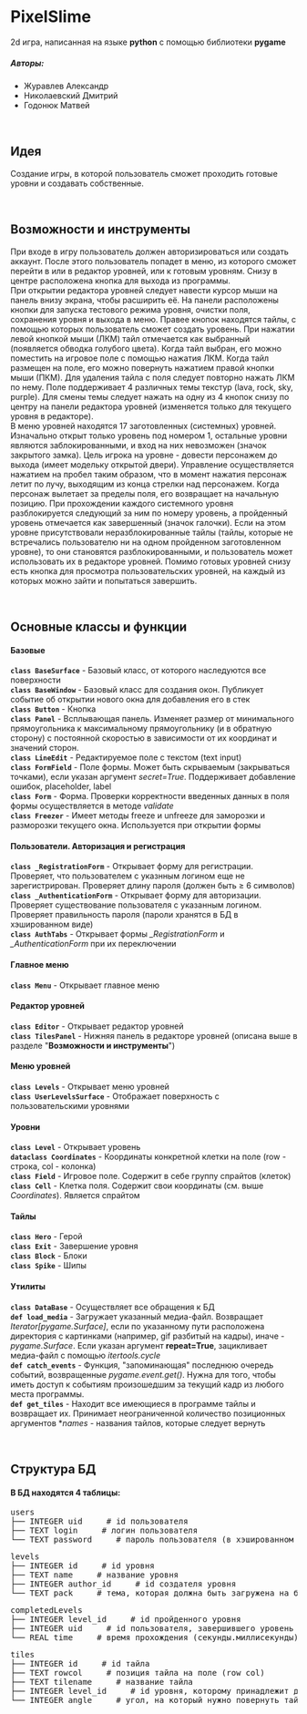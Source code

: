 # PixelSlime

2d игра, написанная на языке **python** с помощью библиотеки **pygame**

##### Авторы:
* Журавлев Александр
* Николаевский Дмитрий
* Годонюк Матвей

<br>

## Идея
Создание игры, в которой пользователь сможет проходить готовые уровни и создавать собственные.

<br>

## Возможности и инструменты
При входе в игру пользователь должен авторизироваться или создать аккаунт. После этого пользователь попадет в меню, из которого сможет перейти в или в редактор уровней, или к готовым уровням. Снизу в центре расположена кнопка для выхода из программы.<br>
При открытии редактора уровней следует навести курсор мыши на панель внизу экрана, чтобы расширить её. На панели расположены кнопки для запуска тестового режима уровня, очистки поля, сохранения уровня и выхода в меню. Правее кнопок находятся тайлы, с помощью которых пользователь сможет создать уровень. При нажатии левой кнопкой мыши (ЛКМ) тайл отмечается как выбранный (появляется обводка голубого цвета). Когда тайл выбран, его можно поместить на игровое поле с помощью нажатия ЛКМ. Когда тайл размещен на поле, его можно повернуть нажатием правой кнопки мыши (ПКМ). Для удаления тайла с поля следует повторно нажать ЛКМ по нему. Поле поддерживает 4 различных темы текстур (lava, rock, sky, purple). Для смены темы следует нажать на одну из 4 кнопок снизу по центру на панели редактора уровней (изменяется только для текущего уровня в редакторе).<br>
В меню уровней находятся 17 заготовленных (системных) уровней. Изначально открыт только уровень под номером 1, остальные уровни являются заблокированными, и вход на них невозможен (значок закрытого замка). Цель игрока на уровне - довести персонажем до выхода (имеет модельку открытой двери). Управление осуществляется нажатием на пробел таким образом, что в момент нажатия персонаж летит по лучу, выходящим из конца стрелки над персонажем. Когда персонаж вылетает за пределы поля, его возвращает на начальную позицию. При прохождении каждого системного уровня разблокируется следующий за ним по номеру уровень, а пройденный уровень отмечается как завершенный (значок галочки). Если на этом уровне присутствовали неразблокированные тайлы (тайлы, которые не встречались пользователю ни на одном пройденном заготовленном уровне), то они становятся разблокированными, и пользователь может использовать их в редакторе уровней. Помимо готовых уровней снизу есть кнопка для просмотра пользовательских уровней, на каждый из которых можно зайти и попытаться завершить.

<br>

## Основные классы и функции

#### Базовые
**`class BaseSurface`** - Базовый класс, от которого наследуются все поверхности<br>
**`class BaseWindow`** - Базовый класс для создания окон. Публикует событие об открытии нового окна для добавления его в стек<br>
**`class Button`** - Кнопка<br>
**`class Panel`** - Всплывающая панель. Изменяет размер от минимального прямоугольника к максимальному прямоугольнику (и в обратную сторону) с постоянной скоростью в зависимости от их координат и значений сторон.<br>
**`class LineEdit`** - Редактируемое поле с текстом (text input)<br>
**`class FormField`** - Поле формы. Может быть скрываемым (закрываться точками), если указан аргумент *secret=True*. Поддерживает добавление ошибок, placeholder, label<br>
**`class Form`** - Форма. Проверки корректности введенных данных в поля формы осуществляется в методе *validate*<br>
**`class Freezer`** - Имеет методы freeze и unfreeze для заморозки и разморозки текущего окна. Используется при открытии формы<br>

#### Пользователи. Авторизация и регистрация
**`class _RegistrationForm`** - Открывает форму для регистрации. Проверяет, что пользователем с указнным логином еще не зарегистрирован. Проверяет длину пароля (должен быть ≥ 6 символов)<br>
**`class _AuthenticationForm`** - Открывает форму для авторизации. Проверяет существование пользователя с указанным логином. Проверяет правильность пароля (пароли хранятся в БД в хэшированном виде)<br>
**`class AuthTabs`** - Открывает формы *_RegistrationForm* и *_AuthenticationForm* при их переключении 

#### Главное  меню
**`class Menu`** - Открывает главное меню<br>

#### Редактор уровней
**`class Editor`** - Открывает редактор уровней<br>
**`class TilesPanel`** - Нижняя панель в редакторе уровней (описана выше в разделе "__Возможности и инструменты__")<br>

#### Меню уровней
**`class Levels`** - Открывает меню уровней<br>
**`class UserLevelsSurface`** - Отображает поверхность с пользовательскими уровнями<br>

#### Уровни
**`class Level`** - Открывает уровень<br>
**`dataclass Coordinates`** - Координаты конкретной клетки на поле (row - строка, col - колонка)<br>
**`class Field`** - Игровое поле. Содержит в себе группу спрайтов (клеток)<br>
**`class Cell`** - Клетка поля. Содержит свои координаты (см. выше *Coordinates*). Является спрайтом<br>

#### Тайлы
**`class Hero`** - Герой<br>
**`class Exit`** - Завершение уровня<br>
**`class Block`** - Блоки<br>
**`class Spike`** - Шипы<br>

#### Утилиты
**`class DataBase`** - Осуществляет все обращения к БД<br>
**`def load_media`** - Загружает указанный медиа-файл. Возвращает *Iterator[pygame.Surface]*, если по указанному пути расположена директория с картинками (например, gif разбитый на кадры), иначе - *pygame.Surface*. Если указан аргумент __repeat=True__, зацикливает медиа-файл с помощью *itertools.cycle*<br>
**`def catch_events`** - Функция, "запоминающая" последнюю очередь событий, возвращенные *pygame.event.get()*. Нужна для того, чтобы иметь доступ к событиям произошедшим за текущий кадр из любого места программы.<br>
**`def get_tiles`** - Находит все имеющиеся в программе тайлы и возвращает их. Принимает неограниченной количество позиционных аргументов **names* - названия тайлов, которые следует вернуть<br>



<br>

## Структура БД
#### В БД находятся 4 таблицы:<br>
<pre>
users
├── INTEGER uid     # id пользователя
├── TEXT login     # логин пользователя
└── TEXT password     # пароль пользователя (в хэшированном виде)
</pre>
<pre>
levels
├── INTEGER id     # id уровня
├── TEXT name     # название уровня
├── INTEGER author_id     # id создателя уровня
└── TEXT pack     # тема, которая должна быть загружена на блок
</pre>
<pre>
completedLevels
├── INTEGER level_id     # id пройденного уровня
├── INTEGER uid     # id пользователя, завершившего уровень
└── REAL time     # время прохождения (секунды.миллисекунды)
</pre>
<pre>
tiles
├── INTEGER id     # id тайла
├── TEXT rowcol     # позиция тайла на поле (row col)
├── TEXT tilename     # название тайла
├── INTEGER level_id     # id уровня, которому принадлежит данный тайл
└── INTEGER angle     # угол, на который нужно повернуть тайл при выгрузке на поле
</pre>
